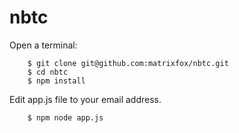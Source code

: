 nbtc
====

Open a terminal:

        $ git clone git@github.com:matrixfox/nbtc.git
        $ cd nbtc
        $ npm install
        
Edit app.js file to your email address.

        $ npm node app.js
